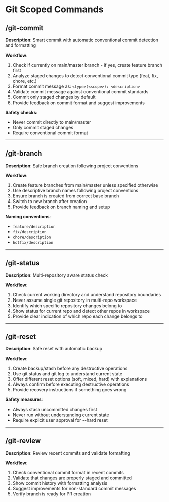 # Git Scoped Commands

## /git-commit

**Description**: Smart commit with automatic conventional commit detection and formatting

**Workflow**:

1. Check if currently on main/master branch - if yes, create feature branch first
2. Analyze staged changes to detect conventional commit type (feat, fix, chore, etc.)
3. Format commit message as: `<type>(<scope>): <description>`
4. Validate commit message against conventional commit standards
5. Commit only staged changes by default
6. Provide feedback on commit format and suggest improvements

**Safety checks**:

- Never commit directly to main/master
- Only commit staged changes
- Require conventional commit format

---

## /git-branch

**Description**: Safe branch creation following project conventions

**Workflow**:

1. Create feature branches from main/master unless specified otherwise
2. Use descriptive branch names following project conventions
3. Ensure branch is created from correct base branch
4. Switch to new branch after creation
5. Provide feedback on branch naming and setup

**Naming conventions**:

- `feature/description`
- `fix/description`
- `chore/description`
- `hotfix/description`

---

## /git-status

**Description**: Multi-repository aware status check

**Workflow**:

1. Check current working directory and understand repository boundaries
2. Never assume single git repository in multi-repo workspace
3. Identify which specific repository changes belong to
4. Show status for current repo and detect other repos in workspace
5. Provide clear indication of which repo each change belongs to

---

## /git-reset

**Description**: Safe reset with automatic backup

**Workflow**:

1. Create backup/stash before any destructive operations
2. Use git status and git log to understand current state
3. Offer different reset options (soft, mixed, hard) with explanations
4. Always confirm before executing destructive operations
5. Provide recovery instructions if something goes wrong

**Safety measures**:

- Always stash uncommitted changes first
- Never run without understanding current state
- Require explicit user approval for --hard reset

---

## /git-review

**Description**: Review recent commits and validate formatting

**Workflow**:

1. Check conventional commit format in recent commits
2. Validate that changes are properly staged and committed
3. Show commit history with formatting analysis
4. Suggest improvements for non-standard commit messages
5. Verify branch is ready for PR creation
